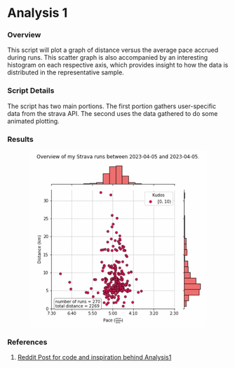 # Analysis 1 

### Overview
This script will plot a graph of distance versus the average pace accrued during runs.
This scatter graph is also accompanied by an interesting histogram on each respective
axis, which provides insight to how the data is distributed in the representative sample.
### Script Details
The script has two main portions. The first portion gathers user-specific data from the strava API. The second uses the data gathered to do some animated plotting.

### Results

<p align="center">
  <img width="400" height="400" src="strava_animation.gif">
</p>

### References

1. [Reddit Post for code and inspiration behind Analysis1](https://www.reddit.com/r/Strava/comments/zhpomr/comment/jfcamwd/?%252524deep_link=true&correlation_id=d483d718-645a-458d-9591-3e4fbd63c211&ref=email_comment_reply&ref_campaign=email_comment_reply&ref_source=email&%2525243p=e_as&_branch_match_id=1172948545114749768&utm_medium=Email%20Amazon%20SES&_branch_referrer=H4sIAAAAAAAAA31O7U7DMAx8mvKvLW3S0iJNCAnxAjyAFRJ3C%2BRLTrpqe3pcNv4i2dLpfOe7UykpP7ctoTG2NCqlxtnw3Yr0UvVSpAOCyg8MI9mjDcrBSu5w2l2VeK36d55t25q7X0fPBPF%2BFFJnxYApj6FkhtdTin4%2Fnm1elbNXVWwMEBfwF8i%2FBqA1ZMg2aIT%2BsZtZ%2FLVo5TezZwmOkwYxwV6yEm%2BFVqz6UUcidLdv1jBv5CTMUzfVoxxULYfJ1PMwd7VAuXyaUei%2B69hHuLAYvbIO7j2BMLnL7QYcnJQ9hn9FOa6k8U%2FyA%2B4AqAdRAQAA)
